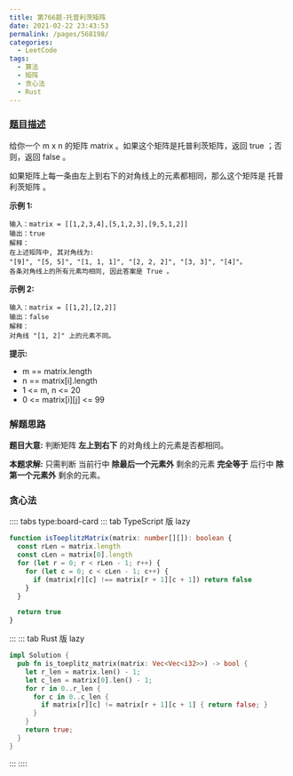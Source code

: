 ```yaml
---
title: 第766题-托普利茨矩阵
date: 2021-02-22 23:43:53
permalink: /pages/568198/
categories:
  - LeetCode
tags:
  - 算法
  - 矩阵
  - 贪心法
  - Rust
---
```


### [题目描述](https://leetcode-cn.com/problems/toeplitz-matrix/)

给你一个 <span class="span-shadow">m x n</span> 的矩阵 <span class="span-shadow">matrix</span> 。如果这个矩阵是托普利茨矩阵，返回 <span class="span-shadow">true</span> ；否则，返回 <span class="span-shadow">false</span> 。

如果矩阵上每一条由左上到右下的对角线上的元素都相同，那么这个矩阵是 托普利茨矩阵 。

<!-- more -->

**示例 1:**

```
输入：matrix = [[1,2,3,4],[5,1,2,3],[9,5,1,2]]
输出：true
解释：
在上述矩阵中, 其对角线为:
"[9]", "[5, 5]", "[1, 1, 1]", "[2, 2, 2]", "[3, 3]", "[4]"。
各条对角线上的所有元素均相同, 因此答案是 True 。
```

**示例 2:**

```
输入：matrix = [[1,2],[2,2]]
输出：false
解释：
对角线 "[1, 2]" 上的元素不同。
```

**提示:**

- <span class="span-shadow">m == matrix.length</span>
- <span class="span-shadow">n == matrix[i].length</span>
- <span class="span-shadow">1 <= m, n <= 20</span>
- <span class="span-shadow">0 <= matrix[i][j] <= 99</span>

### 解题思路

**题目大意:** 判断矩阵 **左上到右下** 的对角线上的元素是否都相同。

**本题求解:** 只需判断 当前行中 **除最后一个元素外** 剩余的元素 **完全等于** 后行中 **除第一个元素外** 剩余的元素。

### 贪心法

:::: tabs type:board-card
::: tab TypeScript 版 lazy

```TypeScript
function isToeplitzMatrix(matrix: number[][]): boolean {
  const rLen = matrix.length
  const cLen = matrix[0].length
  for (let r = 0; r < rLen - 1; r++) {
    for (let c = 0; c < cLen - 1; c++) {
      if (matrix[r][c] !== matrix[r + 1][c + 1]) return false
    }
  }

  return true
}
```

:::
::: tab Rust 版 lazy

```Rust
impl Solution {
  pub fn is_toeplitz_matrix(matrix: Vec<Vec<i32>>) -> bool {
    let r_len = matrix.len() - 1;
    let c_len = matrix[0].len() - 1;
    for r in 0..r_len {
      for c in 0..c_len {
        if matrix[r][c] != matrix[r + 1][c + 1] { return false; }
      }
    }
    return true;
  }
}
```

:::
::::
